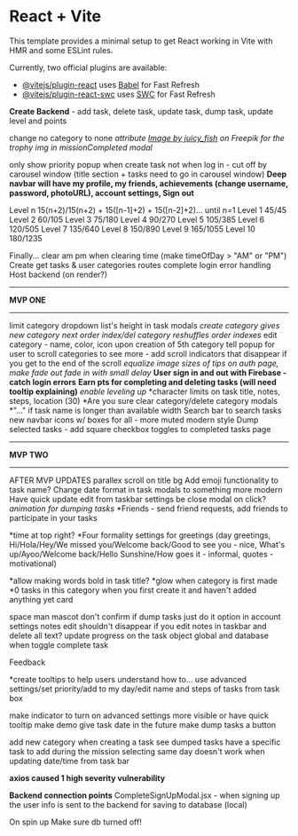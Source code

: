 # React + Vite

This template provides a minimal setup to get React working in Vite with HMR and some ESLint rules.

Currently, two official plugins are available:

- [@vitejs/plugin-react](https://github.com/vitejs/vite-plugin-react/blob/main/packages/plugin-react/README.md) uses [Babel](https://babeljs.io/) for Fast Refresh
- [@vitejs/plugin-react-swc](https://github.com/vitejs/vite-plugin-react-swc) uses [SWC](https://swc.rs/) for Fast Refresh



**<!-- Potential features and add-ons -->**
<!-- *Capitalize first letter of task name for the user in case they forgot to - steps as well! -->
<!-- *Advanced settings toggle stays simple/advanced until you change it again -->
<!-- *Are you sure before deleting a task -->
<!-- *Make TaskBox component -->
<!-- **Quick update task functions - need time and category** -->
<!-- **Edit task modal if you want to change everything at once - need to complete update function** -->
<!-- **Create pages for each category that holds tasks of that category - may have to create running counts for each category and tasktype (priority/completed etc.) as you update tasks** -->
<!-- **Task completion strikes out task - struck out task stays at the bottom of the list but not indicated in # tasks to complete in that category - second map after primary one listing completed tasks in the category** -->
<!-- *Put tasks list into DataContext to access app wide -->
<!-- **id in task objects must rearrange when deleting a task!** -->
<!-- *change background - click bg pic to cycle over -->
<!-- *Create your own category -->
<!-- *Delete a category -->
**Create Backend** - add task, delete task, update task, dump task, update level and points
<!-- error message not sure if meaningful(SAWarning: Object of type <Task> not in session, add operation along 'Step.task' won't proceed)
  db.session.commit() -->
<!-- *Welcome to Demo mode - w instructions on what you can do* -->
<!-- *category of newly created tasks = allTasks??* -->
change no category to none
*attribute <a href="https://www.freepik.com/free-vector/trophy-flat-style_73897148.htm#query=trophy%20png&position=3&from_view=keyword&track=ais&uuid=007cb5db-57b1-420e-a773-9e90c9bd46a0">Image by juicy_fish</a> on Freepik for the trophy img in missionCompleted modal*
<!-- *add my day to full tray icons* -->
<!-- **Theme settings - Dark mode toggle** -->
<!-- open create category from task modals -->
only show priority popup when create task not when log in - cut off by carousel window (title section + tasks need to go in carousel window)
**Deep navbar will have my profile, my friends, achievements (change username, password, photoURL), account settings, Sign out**
<!-- **create dumped key and arr for dumped tasks* - *dump folder that you can restore tasks from-remove myDay, remove progress, add completed date, add points earned** -->
<!-- *create level key* -->
Level n 15(n+2)/15(n+2) + 15([n-1]+2) + 15([n-2]+2)... until n=1
Level 1 45/45
Level 2 60/105
Level 3 75/180
Level 4 90/270
Level 5 105/385
Level 6 120/505
Level 7 135/640
Level 8 150/890
Level 9 165/1055
Level 10 180/1235

Finally...
clear am pm when clearing time (make timeOfDay > "AM" or "PM")
Create get tasks & user categories routes
complete login error handling
Host backend (on render?)

<!-- *make 2nd category list scrollable -->
<!-- *confetti for final mission completed?* - nahhh -->
<!-- are you sure modal for task dumping -->
<!-- *remove it would be cool textarea from feedback modal* -->
<!-- *not all tasks completed but mission still getting completed ??* -->
<!-- *photoURL nullable, backup render if no photoURL -->
<!-- *add time created key to tasks - not needed, initial frontend task list is based on chrono -->
<!-- *Add participants to create/edit task modals - between Notes and date/time! OR next to cancel button in the bott-right -->
<!-- *make + Add steps button fade out if 5 steps already added -->
*******
**MVP ONE**
*******
limit category dropdown list's height in task modals
*create category gives new category next order index/del category reshuffles order indexes*
edit category - name, color, icon
upon creation of 5th category tell popup for user to scroll categories to see more - add scroll indicators that disappear if you get to the end of the scroll
*equalize image sizes of tips on auth page, make fade out fade in with small delay*
**User sign in and out with Firebase - catch login errors**
**Earn pts for completing and deleting tasks (will need tooltip explaining)**
*enable leveling up*
*character limits on task title, notes, steps, location (30)
*Are you sure clear category/delete category modals
*"..." if task name is longer than available width
Search bar to search tasks
new navbar icons w/ boxes for all - more muted modern style
Dump selected tasks - add square checkbox toggles to completed tasks page
*******
**MVP TWO**
*******

AFTER MVP UPDATES
parallex scroll on title bg
Add emoji functionality to task name? 
Change date format in task modals to something more modern
Have quick update edit from taskbar settings be close modal on click?
*animation for dumping tasks*
*Friends - send friend requests, add friends to participate in your tasks
<!-- **Make the column title area fixed when scrolling** -->
*time at top right?
*Four formality settings for greetings (day greetings, Hi/Hola/Hey/We missed you/Welcome back/Good to see you - nice, What's up/Ayoo/Welcome back/Hello Sunshine/How goes it - informal, quotes - motivational)
<!-- *slide title text in? -->
<!-- *diff color backgrounds for list headers -->
*allow making words bold in task title?
*glow when category is first made
*0 tasks in this category when you first create it and haven't added anything yet card
<!-- *make time picker w/o 0 in front of time -->
space man mascot
don't confirm if dump tasks just do it option in account settings
notes edit shouldn't disappear if you edit notes in taskbar and delete all text?
update progress on the task object global and database when toggle complete task


Feedback
<!-- *Make AM/PM drop down separate selection (meet user expectations) -->
<!-- *Make priority btn bolder when inactive -->
*create tooltips to help users understand how to... use advanced settings/set priority/add to my day/edit name and steps of tasks from task box
<!-- make priority button on task bar more visible -->
make indicator to turn on advanced settings more visible or have quick tooltip
make demo give task date in the future
make dump tasks a button
<!-- hit enter to confirm a step and add a new one -->
add new category when creating a task
see dumped tasks
have a specific task to add during the mission
selecting same day doesn't work when updating date/time from task bar


**axios caused 1 high severity vulnerability**

**Backend connection points**
CompleteSignUpModal.jsx - when signing up the user info is sent to the backend for saving to database (local)

On spin up
Make sure db turned off!